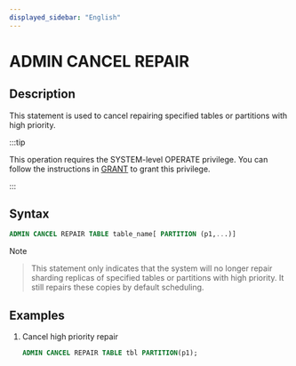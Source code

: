 ```yaml
---
displayed_sidebar: "English"
---
```


# ADMIN CANCEL REPAIR

## Description

This statement is used to cancel repairing specified tables or partitions with high priority.

:::tip

This operation requires the SYSTEM-level OPERATE privilege. You can follow the instructions in [GRANT](../account-management/GRANT.md) to grant this privilege.

:::

## Syntax

```sql
ADMIN CANCEL REPAIR TABLE table_name[ PARTITION (p1,...)]
```

Note
>
> This statement only indicates that the system will no longer repair sharding replicas of specified tables or partitions with high priority. It still repairs these copies by default scheduling.

## Examples

1. Cancel high priority repair

    ```sql
    ADMIN CANCEL REPAIR TABLE tbl PARTITION(p1);
    ```
